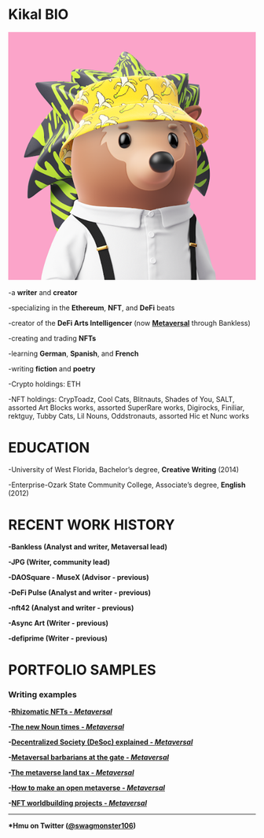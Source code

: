 # <b>Kikal BIO</b>


![photo](/docs/assets/avathar.png)

-a <b>writer</b> and <b>creator</b>

-specializing in the <b>Ethereum</b>, <b>NFT</b>, and <b>DeFi</b> beats

-creator of the <b>DeFi Arts Intelligencer</b> (now <b>[Metaversal](https://metaversal.banklesshq.com/)</b> through Bankless)

-creating and trading <b>NFTs</b>

-learning <b>German</b>, <b>Spanish</b>, and <b>French</b>

-writing <b>fiction</b> and <b>poetry</b>

-Crypto holdings: ETH

-NFT holdings: CrypToadz, Cool Cats, Blitnauts, Shades of You, SALT, assorted Art Blocks works, 
assorted SuperRare works, Digirocks, Finiliar, rektguy, Tubby Cats, Lil Nouns, Oddstronauts, assorted Hic et Nunc works

# <b>EDUCATION</b> 

-University of West Florida, Bachelor’s degree, <b>Creative Writing</b> (2014)

-Enterprise-Ozark State Community College, Associate’s degree, <b>English</b> (2012)

# <b>RECENT WORK HISTORY

-<b>Bankless</b> (Analyst and writer, Metaversal lead)
  
-<b>JPG</b> (Writer, community lead)

-<b>DAOSquare - MuseX</b> (Advisor - previous)

-<b>DeFi Pulse</b> (Analyst and writer - previous)

-<b>nft42</b> (Analyst and writer - previous)
  
-<b>Async Art</b> (Writer - previous)

-<b>defiprime</b> (Writer - previous)

# <b>PORTFOLIO SAMPLES</b>

### Writing examples  
  
-[Rhizomatic NFTs - *Metaversal*](https://metaversal.banklesshq.com/p/rhizomatic-nfts-)
  
-[The new Noun times - *Metaversal*](https://metaversal.banklesshq.com/p/the-new-noun-times-?s=w)
  
-[Decentralized Society (DeSoc) explained - *Metaversal*](https://metaversal.banklesshq.com/p/decentralized-society-desoc-explained?s=w)
  
-[Metaversal barbarians at the gate - *Metaversal*](https://metaversal.banklesshq.com/p/metaversal-barbarians-at-the-gate?s=w)
  
-[The metaverse land tax - *Metaversal*](https://metaversal.banklesshq.com/p/the-metaverse-land-tax?s=w)
  
-[How to make an open metaverse - *Metaversal*](https://metaversal.banklesshq.com/p/how-to-make-an-open-metaverse?s=w)
  
-[NFT worldbuilding projects - *Metaversal*](https://metaversal.banklesshq.com/p/nft-worldbuilding-projects?s=w)
  

***

*Hmu on Twitter ([@swagmonster106](https://twitter.com/swagmonster106))
